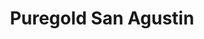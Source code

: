 ---
title: "Puregold San Agustin"
url: /trece-martires/puregold-san-agustin/
shop: Einkaufszentrum
---
